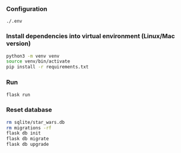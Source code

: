 ### Configuration

`./.env`

### Install dependencies into virtual environment (Linux/Mac version)

```bash
python3 -m venv venv
source venv/bin/activate
pip install -r requirements.txt
```

### Run

```bash
flask run
```

### Reset database

```bash
rm sqlite/star_wars.db
rm migrations -rf
flask db init
flask db migrate
flask db upgrade
```
